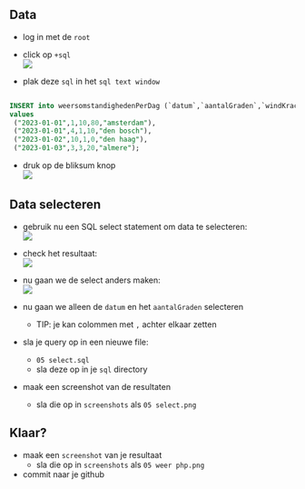 ## Data

- log in met de `root`
- click op `+sql`
</br>![](img/plussql.PNG)

- plak deze `sql` in het `sql text window`
```SQL

INSERT into weersomstandighedenPerDag (`datum`,`aantalGraden`,`windKracht`,`regenInMilimeters`,`plaats`) 
values
 ("2023-01-01",1,10,80,"amsterdam"),
 ("2023-01-01",4,1,10,"den bosch"),
 ("2023-01-02",10,1,0,"den haag"),
 ("2023-01-03",3,3,20,"almere");
```

- druk op de bliksum knop
</br>![](img/exe.PNG)


## Data selecteren

- gebruik nu een SQL select statement om data te selecteren:
</br>![](img/selectstate.PNG)
- check het resultaat:
</br>![](img/selectdata.PNG)

- nu gaan we de select anders maken:
</br>![](img/datum.PNG)

- nu gaan we alleen de `datum` en het `aantalGraden` selecteren
    - TIP: je kan colommen met `,` achter elkaar zetten
- sla je query op in een nieuwe file:
    - `05 select.sql`
    - sla deze op in je `sql` directory
- maak een screenshot van de resultaten
    - sla die op in `screenshots` als `05 select.png`


## Klaar?
- maak een `screenshot` van je resultaat 
    - sla die op in `screenshots` als `05 weer php.png`
- commit naar je github

